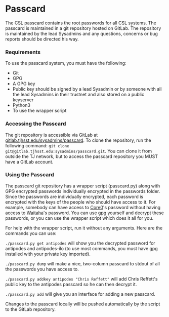 # Passcard

The CSL passcard contains the root passwords for all CSL systems. The passcard is maintained in a git repository hosted on GitLab. The repository is maintained by the lead Sysadmins and any questions, concerns or bug reports should be directed his way.

### Requirements

To use the passcard system, you must have the following:

*  Git
*  GPG
*  A GPG key
  *  Public key should be signed by a lead Sysadmin or by someone with all the lead Sysadmins in their trustnet and also stored on a public keyserver
*  Python3
  *  To use the wrapper script

### Accessing the Passcard

The git repository is accessible via GitLab at [gitlab.tjhsst.edu/sysadmins/passcard](https://gitlab.tjhsst.edu/sysadmins/passcard). To clone the repository, run the following command: `git clone git@gitlab.tjhsst.edu:sysadmins/passcard.git`. You can clone it from outside the TJ network, but to access the passcard repository you MUST have a GitLab account.

### Using the Passcard

The passcard git repository has a wrapper script \(passcard.py\) along with GPG encrypted passwords individually encrypted in the passwords folder. Since the passwords are individually encrypted, each password is encrypted with the keys of the people who should have access to it. For example, somebody can have access to [Core0](../../machines/switches/core0.md)'s password without having access to [Waitaha](../../machines/ceph/waitaha.md)'s password. You can use gpg yourself and decrypt these passwords, or you can use the wrapper script which does it all for you.

  
 For help with the wrapper script, run it without any arguments. Here are the commands you can use:

`./passcard.py get antipodes` will show you the decrypted password for antipodes and antipodes-ilo \(to use most commands, you must have gpg installed with your private key imported\).

`./passcard.py dump` will make a nice, two-column passcard to stdout of all the passwords you have access to.

`./passcard.py addkey antipodes "Chris Reffett"` will add Chris Reffett's public key to the antipodes passcard so he can then decrypt it.

`./passcard.py add` will give you an interface for adding a new passcard.

Changes to the passcard locally will be pushed automatically by the script to the GitLab repository.

